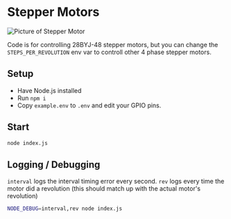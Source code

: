 # Stepper Motors
![Picture of Stepper Motor](https://external-content.duckduckgo.com/iu/?u=https%3A%2F%2Fmarket.samm.com%2F28byj-48-stepper-motor-uln2003-driver-card-general-in-428-25-B.png&f=1&nofb=1&ipt=9e360999f220cf6ae74d7b7262930771a561bb962c39c2d437c464a418213d2b&ipo=images)

Code is for controlling 28BYJ-48 stepper motors, but you can change the `STEPS_PER_REVOLUTION` env var to controll other 4 phase stepper motors.

## Setup
- Have Node.js installed
- Run `npm i`
- Copy `example.env` to `.env` and edit your GPIO pins.

## Start
```bash
node index.js
```

## Logging / Debugging
`interval` logs the interval timing error every second.
`rev` logs every time the motor did a revolution (this should match up with the actual motor's revolution)
```bash
NODE_DEBUG=interval,rev node index.js
```
